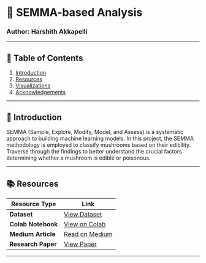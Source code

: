 # 🍄 SEMMA-based Analysis

### Author: Harshith Akkapelli

---

## 📌 Table of Contents
1. [Introduction](#introduction)
2. [Resources](#resources)
3. [Visualizations](#visualizations)
4. [Acknowledgements](#acknowledgements)

---

<a name="introduction"></a>
## 📖 Introduction
SEMMA (Sample, Explore, Modify, Model, and Assess) is a systematic approach to building machine learning models. In this project, the SEMMA methodology is employed to classify mushrooms based on their edibility. Traverse through the findings to better understand the crucial factors determining whether a mushroom is edible or poisonous.

---

<a name="resources"></a>
## 📚 Resources

| Resource Type    | Link                                                                                                      |
|------------------|-----------------------------------------------------------------------------------------------------------|
| **Dataset**   | [View Dataset](https://www.kaggle.com/datasets/saloni1712/threads-an-instagram-app-reviews)     |
| **Colab Notebook**   | [View on Colab](https://colab.research.google.com/drive/1J1ojvDIbMuttfd7KMN3YqBTeOEGgFe4f?usp=sharing)     |
| **Medium Article**   | [Read on Medium](https://medium.com/@harshith.akkapelli/semma-based-machine-learning-approach-for-edibility-classification-of-mushrooms-d8697f9aeff6) |
| **Research Paper**   | [View Paper](https://colab.research.google.com/drive/1hEIuvYVse7tLtzMzVIkbgkgJhfz1WBPf?usp=sharing)      |

---


